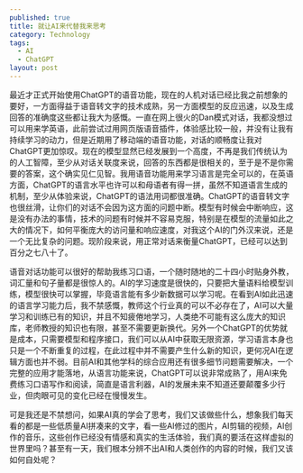 ```yaml
---
published: true
title: 就让AI来代替我来思考
category: Technology
tags: 
  - AI
  - ChatGPT
layout: post
---
```


最近才正式开始使用ChatGPT的语音功能，现在的人机对话已经比我之前想象的要好，一方面得益于语音转文字的技术成熟，另一方面模型的反应迅速，以及生成回答的准确度这些都让我大为感慨。一直在网上很火的Dan模式对话，我都没想过可以用来学英语，此前尝试过用网页版语音插件，体验感比较一般，并没有让我有持续学习的动力，但是近期用了移动端的语音功能，对话的顺畅度让我对ChatGPT更加惊叹。现在的模型显然已经发展到一个高度，不再是我们传统认为的人工智障，至少从对话关联度来说，回答的东西都是很相关的，至于是不是你需要的答案，这个确实见仁见智。我用语音功能用来学习语言是完全可以的，在英语方面，ChatGPT的语言水平也许可以和母语者有得一拼，虽然不知道语言生成的机制，至少从体验来说，ChatGPT的语法用词都很准确。ChatGPT的语音转文字也很丝滑，让你们的对话不会因为这方面的问题中断。模型有时候会中断响应，这是没有办法的事情，技术的问题有时候并不容易克服，特别是在模型的流量如此之大的情况下，如何平衡庞大的访问量和响应速度，对我这个AI的门外汉来说，还是一个无比复杂的问题。现阶段来说，用正常对话来衡量ChatGPT，已经可以达到百分之七八十了。

语音对话功能可以很好的帮助我练习口语，一个随时随地的二十四小时贴身外教，词汇量和句子量都是很惊人的。AI的学习速度是很快的，只要把大量语料给模型训练，模型很快可以掌握，毕竟语言能有多少新数据可以学习呢。在看到AI如此迅速的语言学习能力后，我不禁感慨，教师这个行业真的可以不必存在了，AI可以大量学习和训练已有的知识，并且不知疲倦地学习，人类绝不可能有这么庞大的知识库，老师教授的知识也有限，甚至不需要更新换代。另外一个ChatGPT的优势就是成本，只需要模型和程序接口，我们可以从AI中获取无限资源，学习语言本身也只是一个不断重复的过程，在此过程中并不需要产生什么新的知识，更何况AI在逻辑方面也并不弱。目前AI和其他学科的综合应用还有很多细节问题需要解决，一个完整的应用才能落地，从语言功能来说，ChatGPT可以说非常成熟了，用AI来免费练习口语写作和阅读，简直是语言利器，AI的发展未来不知道还要颠覆多少行业，但肉眼可见的变化已经在慢慢发生。

可是我还是不禁想问，如果AI真的学会了思考，我们又该做些什么，想象我们每天看的都是一些低质量AI拼凑来的文字，看一些AI修过的图片，AI剪辑的视频，AI创作的音乐，这些创作已经没有情感和真实的生活体验，我们真的要活在这样虚拟的世界里吗？甚至有一天，我们根本分辨不出AI和人类创作的内容的时候，我们又该如何自处呢？